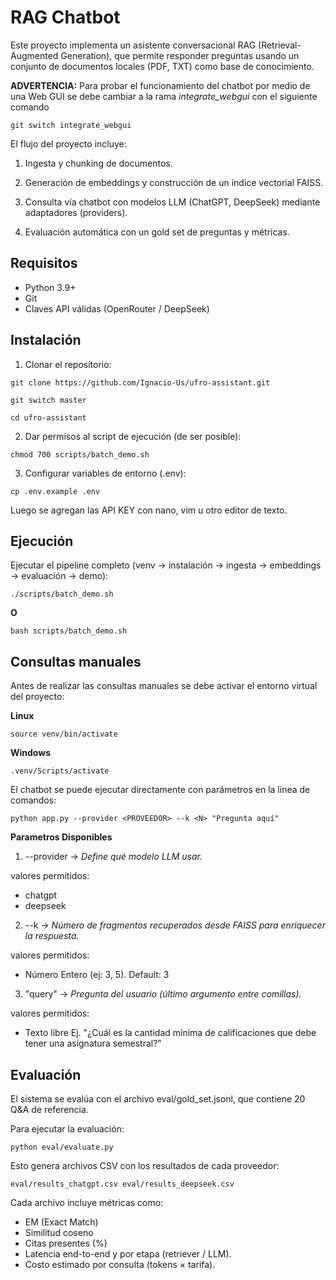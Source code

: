 # RAG Chatbot

Este proyecto implementa un asistente conversacional RAG (Retrieval-Augmented Generation), que permite responder preguntas usando un conjunto de documentos locales (PDF, TXT) como base de conocimiento.

**ADVERTENCIA:** Para probar el funcionamiento del chatbot por medio de una Web GUI se debe cambiar a la rama *integrate_webgui* con el siguiente comando
```
git switch integrate_webgui
```

El flujo del proyecto incluye:

1. Ingesta y chunking de documentos.

2. Generación de embeddings y construcción de un índice vectorial FAISS.

3. Consulta vía chatbot con modelos LLM (ChatGPT, DeepSeek) mediante adaptadores (providers).

4. Evaluación automática con un gold set de preguntas y métricas.

## Requisitos

- Python 3.9+
- Git
- Claves API válidas (OpenRouter / DeepSeek)

## Instalación

1. Clonar el repositorio:

```
git clone https://github.com/Ignacio-Us/ufro-assistant.git
```

```
git switch master
```

```
cd ufro-assistant
```
2. Dar permisos al script de ejecución (de ser posible):

```
chmod 700 scripts/batch_demo.sh
```

3. Configurar variables de entorno (.env):

```
cp .env.example .env
```

Luego se agregan las API KEY con nano, vim u otro editor de texto.

## Ejecución

Ejecutar el pipeline completo (venv -> instalación -> ingesta -> embeddings -> evaluación -> demo):

```
./scripts/batch_demo.sh
```

**O**

```
bash scripts/batch_demo.sh
```
## Consultas manuales

Antes de realizar las consultas manuales se debe activar el entorno virtual del proyecto:

**Linux**
```
source venv/bin/activate
```

**Windows**

```
.venv/Scripts/activate
```

El chatbot se puede ejecutar directamente con parámetros en la línea de comandos:

```
python app.py --provider <PROVEEDOR> --k <N> "Pregunta aquí"
```

**Parametros Disponibles**

1. --provider -> *Define qué modelo LLM usar.*

valores permitidos:
- chatgpt
- deepseek

2. --k -> *Número de fragmentos recuperados desde FAISS para enriquecer la respuesta.*

valores permitidos:

- Número Entero (ej: 3, 5). Default: 3

3. "query" -> *Pregunta del usuario (último argumento entre comillas).*

valores permitidos:

- Texto libre Ej. "¿Cuál es la cantidad mínima de calificaciones que debe tener una asignatura semestral?"

## Evaluación

El sistema se evalúa con el archivo eval/gold_set.jsonl, que contiene 20 Q&A de referencia.

Para ejecutar la evaluación:

```
python eval/evaluate.py
```

Esto genera archivos CSV con los resultados de cada proveedor:

`
eval/results_chatgpt.csv
eval/results_deepseek.csv
`

Cada archivo incluye métricas como:

- EM (Exact Match)
- Similitud coseno
- Citas presentes (%)
- Latencia end-to-end y por etapa (retriever / LLM).
- Costo estimado por consulta (tokens × tarifa).